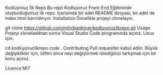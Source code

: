 Kodluyrouz İlk Repo
Bu repo Kodluyoruz Front-End Eğitiminde oluşturduğumuz ilk repo. İçerisinde bir adet README dosyası, bir adet de index.html barındırıyor.
Installation
Öncelikle projeyi clonelayın.

git clone https://github.com/mihribanbicer/kodluyoruzilkrepo.git
Usage
Projeyi cloneladıktan sonra Visual Studio Code programında açınız. Linux için:

cd kodluyoruzilkrepo
code .
Contributing
Pull requestler kabul edilir. Büyük değişiklikler için, lütfen önce neyi değiştirmek istediğinizi tartışmak için bir konu açınız.

Licence
MIT